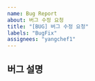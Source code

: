 ```yaml
---
name: Bug Report
about: 버그 수정 요청
title: "[BUG] 버그 수정 요청"
labels: "BugFix"
assignees: "yangchef1"
---
```


## 버그 설명
